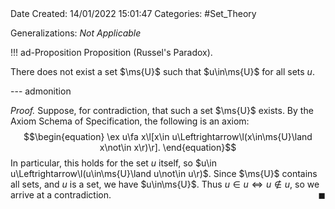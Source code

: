 <br />
<br />

Date Created: 14/01/2022 15:01:47
Categories: #Set_Theory

Generalizations: _Not Applicable_

!!! ad-Proposition Proposition (Russel's Paradox).

There does not exist a set $\ms{U}$ such that $u\in\ms{U}$ for all sets $u$.

--- admonition

_Proof._ Suppose, for contradiction, that such a set $\ms{U}$ exists. By the Axiom Schema of Specification, the following is an axiom:
$$\begin{equation}
    \ex u\fa x\l[x\in u\Leftrightarrow\l(x\in\ms{U}\land x\not\in x\r)\r].
\end{equation}$$
In particular, this holds for the set $u$ itself, so $u\in u\Leftrightarrow\l(u\in\ms{U}\land u\not\in u\r)$. Since $\ms{U}$ contains all sets, and $u$ is a set, we have $u\in\ms{U}$. Thus $u\in u\Leftrightarrow u\not\in u$, so we arrive at a contradiction.<span style="float:right;">$\blacksquare$</span>
